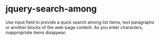 # jquery-search-among
Use input field to provide a quick search among list items, text paragraphs or another blocks of the web-page content. As you enter characters, inappropriate items disappear.
